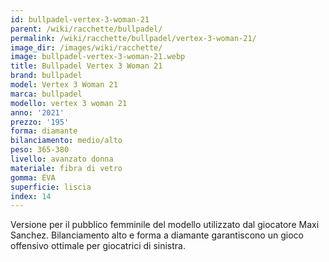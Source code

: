 ```yaml
---
id: bullpadel-vertex-3-woman-21
parent: /wiki/racchette/bullpadel/
permalink: /wiki/racchette/bullpadel/vertex-3-woman-21/
image_dir: /images/wiki/racchette/
image: bullpadel-vertex-3-woman-21.webp
title: Bullpadel Vertex 3 Woman 21
brand: bullpadel
model: Vertex 3 Woman 21
marca: bullpadel
modello: vertex 3 woman 21
anno: '2021'
prezzo: '195'
forma: diamante
bilanciamento: medio/alto
peso: 365-380
livello: avanzato donna
materiale: fibra di vetro
gomma: EVA
superficie: liscia
index: 14
---
```

Versione per il pubblico femminile del modello utilizzato dal giocatore Maxi Sanchez. Bilanciamento alto e forma a diamante garantiscono un gioco offensivo ottimale per giocatrici di sinistra.